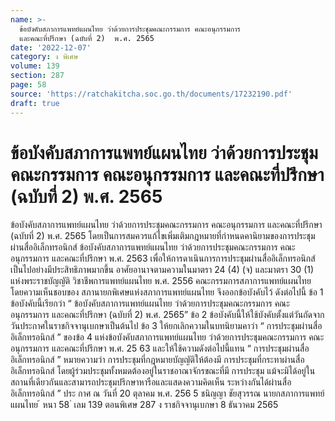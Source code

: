 ```yaml
---
name: >-
  ข้อบังคับสภาการแพทย์แผนไทย ว่าด้วยการประชุมคณะกรรมการ คณะอนุกรรมการ
  และคณะที่ปรึกษา (ฉบับที่ 2)  พ.ศ. 2565
date: '2022-12-07'
category: ง พิเศษ
volume: 139
section: 287
page: 58
source: 'https://ratchakitcha.soc.go.th/documents/17232190.pdf'
draft: true
---
```


# ข้อบังคับสภาการแพทย์แผนไทย ว่าด้วยการประชุมคณะกรรมการ คณะอนุกรรมการ และคณะที่ปรึกษา (ฉบับที่ 2)  พ.ศ. 2565

ข้อบังคับสภาการแพทย์แผนไทย ว่าด้วยการประชุมคณะกรรมการ คณะอนุกรรมการ และคณะที่ปรึกษา (ฉบับที่ 2) พ.ศ. 2565 โดยเป็นการสมควรแก้ไขเพิ่มเติมกฎหมายที่กำหนดคานิยามของการประชุมผ่านสื่ออิเล็กทรอนิกส์ ข้อบังคับสภาการแพทย์แผนไทย ว่าด้วยการประชุมคณะกรรมการ คณะอนุกรรมการ และคณะที่ปรึกษา พ.ศ. 2563 เพื่อให้การดาเนินการการประชุมผ่านสื่ออิเล็กทรอนิกส์ เป็นไปอย่างมีประสิทธิภาพมากขึ้น อาศัยอานาจตามความในมาตรา 24 (4) (จ) และมาตรา 30 (1) แห่งพระราชบัญญัติ วิชาชีพการแพทย์แผนไทย พ.ศ. 2556 คณะกรรมการสภาการแพทย์แผนไทย โดยความเห็นชอบของ สภานายกพิเศษแห่งสภาการแพทย์แผนไทย จึงออกข้อบังคับไว้ ดังต่อไปนี้ ข้อ 1 ข้อบังคับนี้เรียกว่า “ ข้อบังคับสภาการแพทย์แผนไทย ว่าด้วยการประชุมคณะกรรมการ คณะอนุกรรมการ และคณะที่ปรึกษา (ฉบับที่ 2) พ.ศ. 2565” ข้อ 2 ข้อบังคับนี้ให้ใช้บังคับตั้งแต่วันถัดจากวันประกาศในราชกิจจานุเบกษาเป็นต้นไป ข้อ 3 ให้ยกเลิกความในบทนิยามคาว่า “ การประชุมผ่านสื่ออิเล็กทรอนิกส์ ” ของข้อ 4 แห่งข้อบังคับสภาการแพทย์แผนไทย ว่าด้วยการประชุมคณะกรรมการ คณะอนุกรรมการ และคณะที่ปรึกษา พ.ศ. 25 63 และให้ใช้ความดังต่อไปนี้แทน “ การประชุมผ่านสื่ออิเล็กทรอนิกส์ ” หมายความว่า การประชุมที่กฎหมายบัญญัติให้ต้องมี การประชุมที่กระทาผ่านสื่ออิเล็กทรอนิกส์ โดยผู้ร่วมประชุมทั้งหมดต้องอยู่ในราชอาณาจักรขณะที่มี การประชุม แม้จะมิได้อยู่ในสถานที่เดียวกันและสามารถประชุมปรึกษาหารือและแสดงความคิดเห็น ระหว่างกันได้ผ่านสื่ออิเล็กทรอนิกส์ ” ประ กาศ ณ วันที่ 20 ตุลาคม พ.ศ. 256 5 ชนิญญา ชัยสุวรรณ นายกสภาการแพทย์แผนไทย ้ หนา 58 ่ เลม 139 ตอนพิเศษ 287 ง ราชกิจจานุเบกษา 8 ธันวาคม 2565
